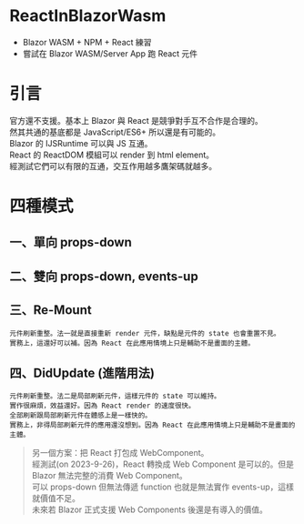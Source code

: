 # ReactInBlazorWasm
 * Blazor WASM + NPM + React 練習   
 * 嘗試在 Blazor WASM/Server App 跑 React 元件

# 引言
官方還不支援。基本上 Blazor 與 React 是競爭對手互不合作是合理的。   
然其共通的基底都是 JavaScript/ES6+ 所以還是有可能的。   
Blazor 的 IJSRuntime 可以與 JS 互通。   
React 的 ReactDOM 模組可以 render 到 html element。   
經測試它們可以有限的互通，交互作用越多鷹架碼就越多。  

# 四種模式
## 一、單向 props-down
## 二、雙向 props-down, events-up
## 三、Re-Mount 
    元件刷新重整。法一就是直接重新 render 元件，缺點是元件的 state 也會重置不見。   
    實務上，這還好可以補。因為 React 在此應用情境上只是輔助不是畫面的主體。

## 四、DidUpdate (進階用法)
    元件刷新重整。法二是局部刷新元件，這樣元件的 state 可以維持。  
    實作很麻煩，效益還好。因為 React render 的速度很快。
    全部刷新跟局部刷新元件在體感上是一樣快的。
    實務上，非得局部刷新元件的應用還沒想到。因為 React 在此應用情境上只是輔助不是畫面的主體。

> 另一個方案：把 React 打包成 WebComponent。   
> 經測試(on 2023-9-26)，React 轉換成 Web Component 是可以的。但是 Blazor 無法完整的消費 Web Component。   
> 可以 props-down 但無法傳遞 function 也就是無法實作 events-up，這樣就價值不足。   
> 未來若 Blazor 正式支援 Web Components 後還是有導入的價值。   


